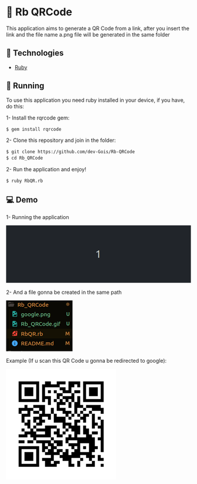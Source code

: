 # 🔲 Rb QRCode

This application aims to generate a QR Code from a link, after you insert the link and the file name a.png file will be generated in the same folder

## 📍 Technologies
- [Ruby](https://www.ruby-lang.org/pt/)

## 🚀 Running

To use this application you need ruby installed in your device, if you have, do this:

1- Install the rqrcode gem:

```bash
$ gem install rqrcode
```
2- Clone this repository and join in the folder:

```bash
$ git clone https://github.com/dev-Gois/Rb-QRCode
$ cd Rb_QRCode
```

2- Run the application and enjoy!

```bash
$ ruby RbQR.rb
```
## 💻 Demo

1- Running the application

![](./Rb_QRCode.gif)

2- And a file gonna be created in the same path

![](./file.png)

Example (If u scan this QR Code u gonna be redirected to google):

![](./google.png)